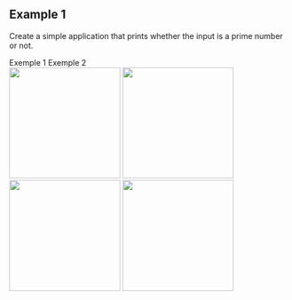 ## Example 1

Create a simple application that prints whether the input is a prime number or not.

<div>
  
  <div>
      <div min-width="%100">
        <a float="left">Exemple 1</a>
        <a float="right">Exemple 2</a>
      </div>
      <div>
        <img src="https://user-images.githubusercontent.com/54884571/156936893-0e6bf934-2719-42c3-b6f2-0bcac652d380.gif" height="200" float="left"/>
        <img src="https://user-images.githubusercontent.com/54884571/156936895-543019b7-7fc5-4af8-ac90-939779031dba.gif" height="200" float="right"/>
      </div>
  </div>
  <div>
      <img src="https://user-images.githubusercontent.com/54884571/156936896-75dc8f15-05c1-44ca-ac0d-fa98a001550f.gif" height="200" float="left"/>
      <img src="https://user-images.githubusercontent.com/54884571/156936897-ee1c5f64-4f0e-4ea1-a98f-71e986a28ea0.gif" height="200" float="right"/>
  </div>
</div>
